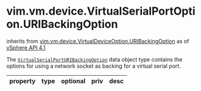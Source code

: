 vim.vm.device.VirtualSerialPortOption.URIBackingOption
======================================================
inherits from [vim.vm.device.VirtualDeviceOption.URIBackingOption](docs/vim.vm.device.VirtualDeviceOption.URIBackingOption.md)
as of [vSphere API 4.1](vim.version.md#vim.version.version6)


The <code><a href="vim.vm.device.VirtualSerialPortOption.URIBackingOption.md">VirtualSerialPortURIBackingOption</a></code> data object type   contains the options for using a network socket as backing for a virtual serial port.

| property | type | optional | priv | desc |
|:---------|:-----|:---------|:-----|:-----|



